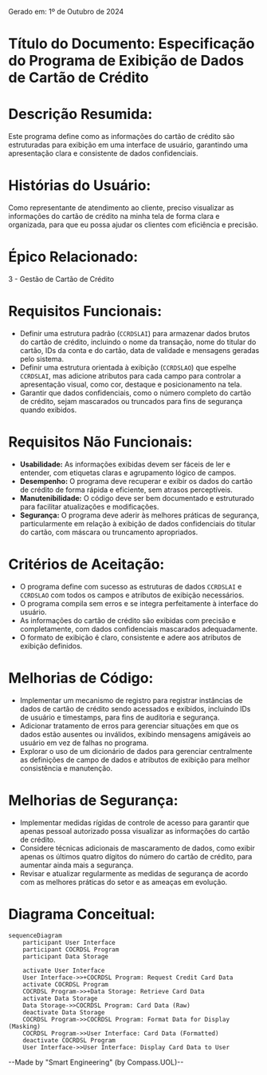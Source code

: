 Gerado em: 1º de Outubro de 2024

# **Título do Documento:** Especificação do Programa de Exibição de Dados de Cartão de Crédito

# **Descrição Resumida:**
Este programa define como as informações do cartão de crédito são estruturadas para exibição em uma interface de usuário, garantindo uma apresentação clara e consistente de dados confidenciais.

# **Histórias do Usuário:**
Como representante de atendimento ao cliente, preciso visualizar as informações do cartão de crédito na minha tela de forma clara e organizada, para que eu possa ajudar os clientes com eficiência e precisão.

# **Épico Relacionado:**
3 - Gestão de Cartão de Crédito

# **Requisitos Funcionais:**
- Definir uma estrutura padrão (`CCRDSLAI`) para armazenar dados brutos do cartão de crédito, incluindo o nome da transação, nome do titular do cartão, IDs da conta e do cartão, data de validade e mensagens geradas pelo sistema.
- Definir uma estrutura orientada à exibição (`CCRDSLAO`) que espelhe `CCRDSLAI`, mas adicione atributos para cada campo para controlar a apresentação visual, como cor, destaque e posicionamento na tela.
- Garantir que dados confidenciais, como o número completo do cartão de crédito, sejam mascarados ou truncados para fins de segurança quando exibidos.

# **Requisitos Não Funcionais:**
- **Usabilidade:** As informações exibidas devem ser fáceis de ler e entender, com etiquetas claras e agrupamento lógico de campos.
- **Desempenho:** O programa deve recuperar e exibir os dados do cartão de crédito de forma rápida e eficiente, sem atrasos perceptíveis.
- **Manutenibilidade:** O código deve ser bem documentado e estruturado para facilitar atualizações e modificações.
- **Segurança:** O programa deve aderir às melhores práticas de segurança, particularmente em relação à exibição de dados confidenciais do titular do cartão, com máscara ou truncamento apropriados.

# **Critérios de Aceitação:**
- O programa define com sucesso as estruturas de dados `CCRDSLAI` e `CCRDSLAO` com todos os campos e atributos de exibição necessários.
- O programa compila sem erros e se integra perfeitamente à interface do usuário.
- As informações do cartão de crédito são exibidas com precisão e completamente, com dados confidenciais mascarados adequadamente.
- O formato de exibição é claro, consistente e adere aos atributos de exibição definidos.

# **Melhorias de Código:**
- Implementar um mecanismo de registro para registrar instâncias de dados de cartão de crédito sendo acessados ​​e exibidos, incluindo IDs de usuário e timestamps, para fins de auditoria e segurança.
- Adicionar tratamento de erros para gerenciar situações em que os dados estão ausentes ou inválidos, exibindo mensagens amigáveis ​​ao usuário em vez de falhas no programa.
- Explorar o uso de um dicionário de dados para gerenciar centralmente as definições de campo de dados e atributos de exibição para melhor consistência e manutenção.

# **Melhorias de Segurança:**
- Implementar medidas rígidas de controle de acesso para garantir que apenas pessoal autorizado possa visualizar as informações do cartão de crédito.
- Considere técnicas adicionais de mascaramento de dados, como exibir apenas os últimos quatro dígitos do número do cartão de crédito, para aumentar ainda mais a segurança.
- Revisar e atualizar regularmente as medidas de segurança de acordo com as melhores práticas do setor e as ameaças em evolução.

# **Diagrama Conceitual:**
```mermaid
sequenceDiagram
    participant User Interface
    participant COCRDSL Program
    participant Data Storage

    activate User Interface
    User Interface->>+COCRDSL Program: Request Credit Card Data
    activate COCRDSL Program
    COCRDSL Program->>+Data Storage: Retrieve Card Data
    activate Data Storage
    Data Storage->>COCRDSL Program: Card Data (Raw)
    deactivate Data Storage
    COCRDSL Program->>COCRDSL Program: Format Data for Display (Masking)
    COCRDSL Program->>User Interface: Card Data (Formatted)
    deactivate COCRDSL Program
    User Interface->>User Interface: Display Card Data to User
```

--Made by "Smart Engineering" (by Compass.UOL)--